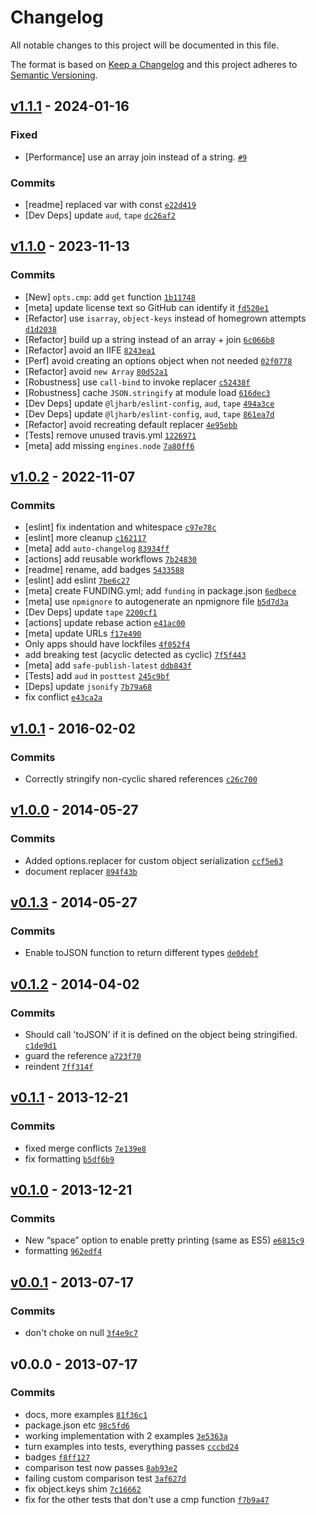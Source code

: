# Changelog

All notable changes to this project will be documented in this file.

The format is based on [Keep a Changelog](https://keepachangelog.com/en/1.0.0/)
and this project adheres to [Semantic Versioning](https://semver.org/spec/v2.0.0.html).

## [v1.1.1](https://github.com/ljharb/json-stable-stringify/compare/v1.1.0...v1.1.1) - 2024-01-16

### Fixed

- [Performance] use an array join instead of a string. [`#9`](https://github.com/ljharb/json-stable-stringify/issues/9)

### Commits

- [readme] replaced var with const [`e22d419`](https://github.com/ljharb/json-stable-stringify/commit/e22d419b54d8fd1dc36aa18b685da0032c74ec0f)
- [Dev Deps] update `aud`, `tape` [`dc26af2`](https://github.com/ljharb/json-stable-stringify/commit/dc26af2cac5caa4e9ecb72f384c3c652aa612457)

## [v1.1.0](https://github.com/ljharb/json-stable-stringify/compare/v1.0.2...v1.1.0) - 2023-11-13

### Commits

- [New] `opts.cmp`: add `get` function [`1b11748`](https://github.com/ljharb/json-stable-stringify/commit/1b117480abdfe8d2a29d3ce9fefc46d7181ba2fa)
- [meta] update license text so GitHub can identify it [`fd520e1`](https://github.com/ljharb/json-stable-stringify/commit/fd520e17af7121e2d8e678fe7c296c2b617b0b74)
- [Refactor] use `isarray`, `object-keys` instead of homegrown attempts [`d1d2038`](https://github.com/ljharb/json-stable-stringify/commit/d1d20388f579d6a92fce70fbd00a0af36bd8d097)
- [Refactor] build up a string instead of an array + join [`6c066b8`](https://github.com/ljharb/json-stable-stringify/commit/6c066b82708eb7e7ca0ca7f89737df48aa534a6c)
- [Refactor] avoid an IIFE [`8243ea1`](https://github.com/ljharb/json-stable-stringify/commit/8243ea1a4c780c126b8800334b398e1c5e2ed9f9)
- [Perf] avoid creating an options object when not needed [`02f0778`](https://github.com/ljharb/json-stable-stringify/commit/02f0778989960dfd46781b231fa3d06e9519befa)
- [Refactor] avoid `new Array` [`80d52a1`](https://github.com/ljharb/json-stable-stringify/commit/80d52a197d8e695a6b949c9839136b72606d7bf1)
- [Robustness] use `call-bind` to invoke replacer [`c52438f`](https://github.com/ljharb/json-stable-stringify/commit/c52438fe222554b3f138cebbeac55844b5614451)
- [Robustness] cache `JSON.stringify` at module load [`616dec3`](https://github.com/ljharb/json-stable-stringify/commit/616dec38c80db6f94cdf9c2bcc175f9e7d8bc570)
- [Dev Deps] update `@ljharb/eslint-config`, `aud`, `tape` [`494a3ce`](https://github.com/ljharb/json-stable-stringify/commit/494a3ce7cc1fd2aa56981af68c037c802979378e)
- [Dev Deps] update `@ljharb/eslint-config`, `aud`, `tape` [`861ea7d`](https://github.com/ljharb/json-stable-stringify/commit/861ea7d38700ee3a50721c4299f4e967394129d7)
- [Refactor] avoid recreating default replacer [`4e95ebb`](https://github.com/ljharb/json-stable-stringify/commit/4e95ebb69e17b5e40af9be363c3216b1fcb91517)
- [Tests] remove unused travis.yml [`1226971`](https://github.com/ljharb/json-stable-stringify/commit/12269716dd570af4cb21e87bf9156911e1c6b82b)
- [meta] add missing `engines.node` [`7a80ff6`](https://github.com/ljharb/json-stable-stringify/commit/7a80ff6a9ba24801f58f1d1175b6527accdf9cd0)

## [v1.0.2](https://github.com/ljharb/json-stable-stringify/compare/v1.0.1...v1.0.2) - 2022-11-07

### Commits

- [eslint] fix indentation and whitespace [`c97e78c`](https://github.com/ljharb/json-stable-stringify/commit/c97e78cf3c0695701095dc0036681182585a6392)
- [eslint] more cleanup [`c162117`](https://github.com/ljharb/json-stable-stringify/commit/c162117489c6dc63ece402b4a9b6e566f109fa65)
- [meta] add `auto-changelog` [`83934ff`](https://github.com/ljharb/json-stable-stringify/commit/83934ffbbb3e72b9da09bf6436e1f86e7dce3b74)
- [actions] add reusable workflows [`7b24830`](https://github.com/ljharb/json-stable-stringify/commit/7b248309f6ba87e2e52f99485c1f8b209b5788dc)
- [readme] rename, add badges [`5433588`](https://github.com/ljharb/json-stable-stringify/commit/5433588781ebd98e41c81b5bfed1fb67520cf171)
- [eslint] add eslint [`7be6c27`](https://github.com/ljharb/json-stable-stringify/commit/7be6c2755a7e2ead43017761b248a21511e457a0)
- [meta] create FUNDING.yml; add `funding` in package.json [`6edbece`](https://github.com/ljharb/json-stable-stringify/commit/6edbece874fb656b9957b7bb362cf492f95fe259)
- [meta] use `npmignore` to autogenerate an npmignore file [`b5d7d3a`](https://github.com/ljharb/json-stable-stringify/commit/b5d7d3abbe3d3a653e9ed511ab1b48940c5eb126)
- [Dev Deps] update `tape` [`2200cf1`](https://github.com/ljharb/json-stable-stringify/commit/2200cf1e5822a4dd928541c3122a0922703c951f)
- [actions] update rebase action [`e41ac00`](https://github.com/ljharb/json-stable-stringify/commit/e41ac000fb633d3df7c1e417ffd6213d885b64a1)
- [meta] update URLs [`f17e490`](https://github.com/ljharb/json-stable-stringify/commit/f17e49038cf39a84a8a2677cc6445fad54902766)
- Only apps should have lockfiles [`4f052f4`](https://github.com/ljharb/json-stable-stringify/commit/4f052f4ebf722024bc3827064b2d823f405ff2f6)
- add breaking test (acyclic detected as cyclic) [`7f5f443`](https://github.com/ljharb/json-stable-stringify/commit/7f5f443e90402a520f1413833318b02bbb11ad67)
- [meta] add `safe-publish-latest` [`ddb843f`](https://github.com/ljharb/json-stable-stringify/commit/ddb843f678bfe5145afaf03d811701c5ce4a17a6)
- [Tests] add `aud` in `posttest` [`245c9bf`](https://github.com/ljharb/json-stable-stringify/commit/245c9bfa291d6d33813d44941d7639494fa8579a)
- [Deps] update `jsonify` [`7b79a68`](https://github.com/ljharb/json-stable-stringify/commit/7b79a686f1ccda88b3ab20549840764c9b6f74eb)
- fix conflict [`e43ca2a`](https://github.com/ljharb/json-stable-stringify/commit/e43ca2a1dcfc39bf1514684492767ef6040d1f3e)

## [v1.0.1](https://github.com/ljharb/json-stable-stringify/compare/v1.0.0...v1.0.1) - 2016-02-02

### Commits

- Correctly stringify non-cyclic shared references [`c26c700`](https://github.com/ljharb/json-stable-stringify/commit/c26c700f0b1d078512d2eba0eb16d6e5110a5538)

## [v1.0.0](https://github.com/ljharb/json-stable-stringify/compare/v0.1.3...v1.0.0) - 2014-05-27

### Commits

- Added options.replacer for custom object serialization [`ccf5e63`](https://github.com/ljharb/json-stable-stringify/commit/ccf5e636803a55d062e97aaf4e2c27d5c787aff0)
- document replacer [`894f43b`](https://github.com/ljharb/json-stable-stringify/commit/894f43b633724bf0c6c2741143addfe20e149015)

## [v0.1.3](https://github.com/ljharb/json-stable-stringify/compare/v0.1.2...v0.1.3) - 2014-05-27

### Commits

- Enable toJSON function to return different types [`de0debf`](https://github.com/ljharb/json-stable-stringify/commit/de0debff3a36604010279af1868c6172674f9cc9)

## [v0.1.2](https://github.com/ljharb/json-stable-stringify/compare/v0.1.1...v0.1.2) - 2014-04-02

### Commits

- Should call 'toJSON' if it is defined on the object being stringified. [`c1de9d1`](https://github.com/ljharb/json-stable-stringify/commit/c1de9d193e8d6755d6ea2c2e5ead0544a8122040)
- guard the reference [`a723f70`](https://github.com/ljharb/json-stable-stringify/commit/a723f705dd13fcbab1aa0ffa51849395712aaa13)
- reindent [`7ff314f`](https://github.com/ljharb/json-stable-stringify/commit/7ff314fabf3b40074a4aff906b16e087897c6040)

## [v0.1.1](https://github.com/ljharb/json-stable-stringify/compare/v0.1.0...v0.1.1) - 2013-12-21

### Commits

- fixed merge conflicts [`7e139e8`](https://github.com/ljharb/json-stable-stringify/commit/7e139e8bbeb37b4dfd44991f4d6c98bba446b949)
- fix formatting [`b5df6b9`](https://github.com/ljharb/json-stable-stringify/commit/b5df6b9ec0f5a5826eebb5d93424923041e43405)

## [v0.1.0](https://github.com/ljharb/json-stable-stringify/compare/v0.0.1...v0.1.0) - 2013-12-21

### Commits

- New “space” option to enable pretty printing (same as ES5) [`e6815c9`](https://github.com/ljharb/json-stable-stringify/commit/e6815c9dd8ca4052023d2bbd5c5b78b44f0efef0)
- formatting [`962edf4`](https://github.com/ljharb/json-stable-stringify/commit/962edf4abb96189546b4f78f8719d747fd90fd43)

## [v0.0.1](https://github.com/ljharb/json-stable-stringify/compare/v0.0.0...v0.0.1) - 2013-07-17

### Commits

- don't choke on null [`3f4e9c7`](https://github.com/ljharb/json-stable-stringify/commit/3f4e9c78befc32f7d36af68e408e25cdc84be202)

## v0.0.0 - 2013-07-17

### Commits

- docs, more examples [`81f36c1`](https://github.com/ljharb/json-stable-stringify/commit/81f36c1aa645a75ebefa6d66d9cf41660439ebfe)
- package.json etc [`98c5fd6`](https://github.com/ljharb/json-stable-stringify/commit/98c5fd6f9b12e1679b90777b9f6384203a05e983)
- working implementation with 2 examples [`3e5363a`](https://github.com/ljharb/json-stable-stringify/commit/3e5363ac542fa3bf0bdef51034ca9201648f9839)
- turn examples into tests, everything passes [`cccbd24`](https://github.com/ljharb/json-stable-stringify/commit/cccbd24c1a1a6318e3c004c86ae032db98a9abf8)
- badges [`f8ff127`](https://github.com/ljharb/json-stable-stringify/commit/f8ff127df9f05d0b238bae8f91e483a755e0069e)
- comparison test now passes [`8ab93e2`](https://github.com/ljharb/json-stable-stringify/commit/8ab93e2273ec530990e28233fcb96fde548ab16c)
- failing custom comparison test [`3af627d`](https://github.com/ljharb/json-stable-stringify/commit/3af627d0d367451a98fc9cec6580760ade8f9bae)
- fix object.keys shim [`7c16662`](https://github.com/ljharb/json-stable-stringify/commit/7c16662bc1cc6ecfa64159f9277e067cb1bec505)
- fix for the other tests that don't use a cmp function [`f7b9a47`](https://github.com/ljharb/json-stable-stringify/commit/f7b9a476fd3ce9ec09b2c0588605e6c7c053e9ed)
